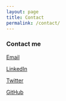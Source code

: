 ```yaml
---
layout: page
title: Contact
permalink: /contact/
---
```


### Contact me

[Email](mailto:neal.m.spellman@gmail.com)

[LinkedIn](https://www.linkedin.com/in/spellneal/)

[Twitter](https://twitter.com/SpellNeal)

[GitHub](https://github.com/NealSpellman)
